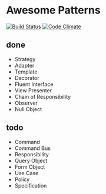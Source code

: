 Awesome Patterns
=================

[![Build Status](https://travis-ci.org/leinbg/AwesomePatterns.svg?branch=master)](https://travis-ci.org/leinbg/AwesomePatterns)
[![Code Climate](https://codeclimate.com/github/leinbg/AwesomePatterns/badges/gpa.svg)](https://codeclimate.com/github/leinbg/AwesomePatterns)


done
-------
- Strategy
- Adapter
- Template
- Decorator
- Fluent Interface
- View Presenter
- Chain of Responsibility
- Observer
- Null Object

todo
-----
- Command
- Command Bus
- Responsibility
- Query Object
- Form Object
- Use Case
- Policy
- Specification